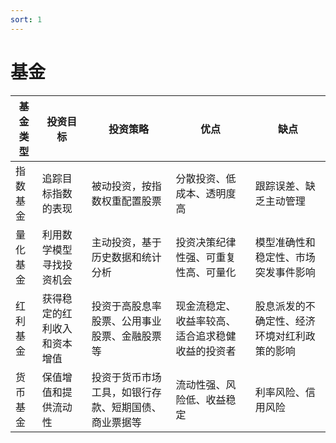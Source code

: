 ```yaml
---
sort: 1
---
```


# 基金


| 基金类型 | 投资目标 | 投资策略 | 优点 | 缺点 |
|---|---|---|---|---|
| 指数基金 | 追踪目标指数的表现 | 被动投资，按指数权重配置股票 | 分散投资、低成本、透明度高 | 跟踪误差、缺乏主动管理 |
| 量化基金 | 利用数学模型寻找投资机会 | 主动投资，基于历史数据和统计分析 | 投资决策纪律性强、可重复性高、可量化 | 模型准确性和稳定性、市场突发事件影响 |
| 红利基金 | 获得稳定的红利收入和资本增值 | 投资于高股息率股票、公用事业股票、金融股票等 | 现金流稳定、收益率较高、适合追求稳健收益的投资者 | 股息派发的不确定性、经济环境对红利政策的影响 |
| 货币基金 | 保值增值和提供流动性 | 投资于货币市场工具，如银行存款、短期国债、商业票据等 | 流动性强、风险低、收益稳定 | 利率风险、信用风险 |
